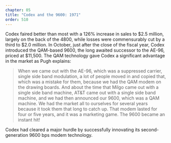 ```yaml
---
chapter: 05
title: "Codex and the 9600: 1971"
order: 510
---
```


Codex faired better than most with a 126% increase in sales to $2.5 million, largely on the back of the 4800, while losses were commensurably cut by a third to $2.0 million. In October, just after the close of the fiscal year, Codex introduced the QAM-based 9600, the long awaited successor to the AE-96, priced at $11,500. The QAM technology gave Codex a significant advantage in the market as Pugh explains:

>When we came out with the AE-96, which was a suppressed carrier, single side band modulation, a lot of people moved in and copied that, which was a mistake for them, because we had the QAM modem on the drawing boards. And about the time that Milgo came out with a single side band machine, AT&T came out with a single side band machine, and we had then announced our 9600, which was a QAM machine. We had the market all to ourselves for several years because it took them that long to catch up. That modem lasted for four or five years, and it was a marketing game. The 9600 became an instant hit!

Codex had cleared a major hurdle by successfully innovating its second-generation 9600 bps modem technology.
